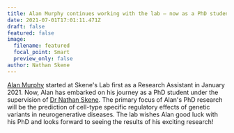 ```yaml
---
title: Alan Murphy continues working with the lab – now as a PhD student
date: 2021-07-01T17:01:11.471Z
draft: false
featured: false
image:
  filename: featured
  focal_point: Smart
  preview_only: false
author: Nathan Skene
---
```

[Alan Murphy](https://www.neurogenomics.co.uk/author/alan-murphy/) started at Skene's Lab first as a Research Assistant in January 2021. Now, Alan has embarked on his journey as a PhD student under the supervision of [Dr Nathan Skene](https://www.neurogenomics.co.uk/author/nathan-skene/). The primary focus of Alan's PhD research will be the prediction of cell-type specific regulatory effects of genetic variants in neurogenerative diseases. The lab wishes Alan good luck with his PhD and looks forward to seeing the results of his exciting research!
